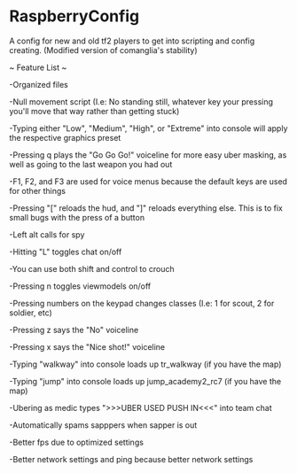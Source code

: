 # RaspberryConfig
A config for new and old tf2 players to get into scripting and config creating.
(Modified version of comanglia's stability)

~ Feature List ~

  -Organized files
  
  -Null movement script (I.e: No standing still, whatever key your pressing you'll move that way rather than getting stuck)
  
  -Typing either "Low", "Medium", "High", or "Extreme" into console will apply the respective graphics preset
  
  -Pressing q plays the "Go Go Go!" voiceline for more easy uber masking, as well as going to the last weapon you had out
  
  -F1, F2, and F3 are used for voice menus because the default keys are used for other things
  
  -Pressing "[" reloads the hud, and "]" reloads everything else. This is to fix small bugs with the press of a button
  
  -Left alt calls for spy
  
  -Hitting "L" toggles chat on/off
  
  -You can use both shift and control to crouch
  
  -Pressing n toggles viewmodels on/off
  
  -Pressing numbers on the keypad changes classes (I.e: 1 for scout, 2 for soldier, etc)
  
  -Pressing z says the "No" voiceline
  
  -Pressing x says the "Nice shot!" voiceline
  
  -Typing "walkway" into console loads up tr_walkway (if you have the map)
  
  -Typing "jump" into console loads up jump_academy2_rc7 (if you have the map)
  
  -Ubering as medic types ">>>UBER USED PUSH IN<<<" into team chat
  
  -Automatically spams sapppers when sapper is out
  
  -Better fps due to optimized settings
  
  -Better network settings and ping because better network settings
